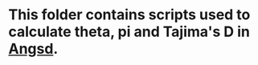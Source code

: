 # This folder contains scripts used to calculate theta, pi and Tajima's D in [Angsd](http://popgen.dk/angsd/index.php/Tajima). 
